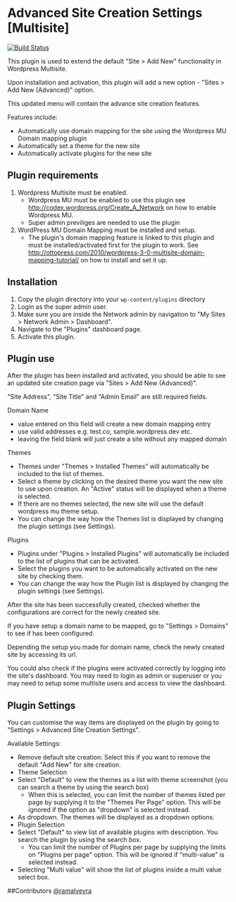 # Advanced Site Creation Settings [Multisite]

[![Build Status](https://travis-ci.org/Link7/advanced-site-creation.png?branch=master)](https://travis-ci.org/Link7/advanced-site-creation)

This plugin is used to extend the default "Site > Add New" functionality in Wordpress Multisite.

Upon installation and activation, this plugin will add a new option - "Sites > Add New (Advanced)" option.

This updated menu will contain the advance site creation features.

Features include:
- Automatically use domain mapping for the site using the Wordpress MU Domain mapping plugin
- Automatically set a theme for the new site
- Automatically activate plugins for the new site

## Plugin requirements
1. Wordpress Multisite must be enabled.
    - Wordpress MU must be enabled to use this plugin see http://codex.wordpress.org/Create_A_Network on how to enable Wordpress MU.
    - Super admin previliges are needed to use the plugin
2. WordPress MU Domain Mapping must be installed and setup.
    - The plugin's domain mapping feature is linked to this plugin and must be installed/activated first for the plugin to work. See http://ottopress.com/2010/wordpress-3-0-multisite-domain-mapping-tutorial/ on how to install and set it up.

## Installation
1. Copy the plugin directory into your `wp-content/plugins` directory
2. Login as the super admin user.
3. Make sure you are inside the Network admin by navigation to "My Sites > Network Admin > Dashboard".
3. Navigate to the "Plugins" dashboard page.
3. Activate this plugin.

## Plugin use
After the plugin has been installed and activated, you should be able to see an updated site creation page via "Sites > Add New (Advanced)".

"Site Address", "Site Title" and "Admin Email" are still required fields.

Domain Name
- value entered on this field will create a new domain mapping entry
- use valid addresses e.g. test.co, sample.wordpress.dev etc.
- leaving the field blank will just create a site without any mapped domain

Themes
- Themes under "Themes > Installed Themes" will automatically be included to the list of themes.
- Select a theme by clicking on the desired theme you want the new site to use upon creation. An "Active" status will be displayed when a theme is selected.
- If there are no themes selected, the new site will use the default wordpress mu theme setup.
- You can change the way how the Themes list is displayed by changing the plugin settings (see Settings).

Plugins
- Plugins under "Plugins > Installed Plugins" will automatically be included to the list of plugins that can be activated.
- Select the plugins you want to be automatically activated on the new site by checking them.
- You can change the way how the Plugin list is displayed by changing the plugin settings (see Settings).

After the site has been successfully created, checked whether the configurations are correct for the newly created site.

If you have setup a domain name to be mapped, go to "Settings > Domains" to see if has been configured.

Depending the setup you made for domain name, check the newly created site by accessing its url.

You could also check if the plugins were activated correctly by logging into the site's dashboard. You may need to login as admin or superuser or you may need to setup some multisite users and access to view the dashboard.

## Plugin Settings
You can customise the way items are displayed on the plugin by going to "Settings > Advanced Site Creation Settings".

Avaliable Settings:
- Remove default site creation: Select this if you want to remove the default "Add New" for site creation.
- Theme Selection
 - Select "Default" to view the themes as a list with theme screenshot (you can search a theme by using the search box)
    - When this is selected, you can limit the number of themes listed per page by supplying it to the "Themes Per Page" option. This will be ignored if the option as "dropdown" is selected instead.
 - As dropdown. The themes will be displayed as a dropdown options.
- Plugin Selection
 - Select "Default" to view list of available plugins with description. You search the plugin by using the search box.
    - You can limit the number of Plugins per page by supplying the limits on "Plugins per page" option. This will be ignored if "multi-value" is selected instead.
 - Selecting "Multi value" will show the list of plugins inside a multi value select box. 

##Contributors
[@ramalveyra](https://github.com/ramalveyra)
